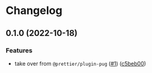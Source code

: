 # Changelog

## 0.1.0 (2022-10-18)


### Features

* take over from `@prettier/plugin-pug` ([#1](https://github.com/Shinigami92/pug-fmt/issues/1)) ([c5beb00](https://github.com/Shinigami92/pug-fmt/commit/c5beb00e7b5b17a70f21298f0d36f63977c3bc79))
